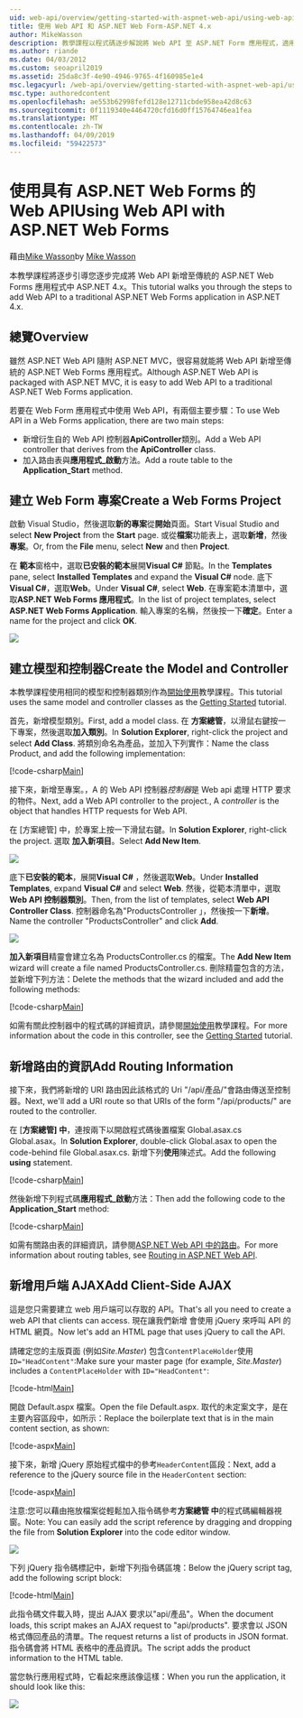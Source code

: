 ```yaml
---
uid: web-api/overview/getting-started-with-aspnet-web-api/using-web-api-with-aspnet-web-forms
title: 使用 Web API 和 ASP.NET Web Form-ASP.NET 4.x
author: MikeWasson
description: 教學課程以程式碼逐步解說將 Web API 至 ASP.NET Form 應用程式，適用於 ASP.NET 4.x
ms.author: riande
ms.date: 04/03/2012
ms.custom: seoapril2019
ms.assetid: 25da8c3f-4e90-4946-9765-4f160985e1e4
msc.legacyurl: /web-api/overview/getting-started-with-aspnet-web-api/using-web-api-with-aspnet-web-forms
msc.type: authoredcontent
ms.openlocfilehash: ae553b62998fefd128e12711cbde958ea42d8c63
ms.sourcegitcommit: 0f1119340e4464720cfd16d0ff15764746ea1fea
ms.translationtype: MT
ms.contentlocale: zh-TW
ms.lasthandoff: 04/09/2019
ms.locfileid: "59422573"
---
```

# <a name="using-web-api-with-aspnet-web-forms"></a><span data-ttu-id="b776d-103">使用具有 ASP.NET Web Forms 的 Web API</span><span class="sxs-lookup"><span data-stu-id="b776d-103">Using Web API with ASP.NET Web Forms</span></span>

<span data-ttu-id="b776d-104">藉由[Mike Wasson](https://github.com/MikeWasson)</span><span class="sxs-lookup"><span data-stu-id="b776d-104">by [Mike Wasson](https://github.com/MikeWasson)</span></span>

<span data-ttu-id="b776d-105">本教學課程將逐步引導您逐步完成將 Web API 新增至傳統的 ASP.NET Web Forms 應用程式中 ASP.NET 4.x。</span><span class="sxs-lookup"><span data-stu-id="b776d-105">This tutorial walks you through the steps to add Web API to a traditional ASP.NET Web Forms application in ASP.NET 4.x.</span></span> 

## <a name="overview"></a><span data-ttu-id="b776d-106">總覽</span><span class="sxs-lookup"><span data-stu-id="b776d-106">Overview</span></span>

<span data-ttu-id="b776d-107">雖然 ASP.NET Web API 隨附 ASP.NET MVC，很容易就能將 Web API 新增至傳統的 ASP.NET Web Forms 應用程式。</span><span class="sxs-lookup"><span data-stu-id="b776d-107">Although ASP.NET Web API is packaged with ASP.NET MVC, it is easy to add Web API to a traditional ASP.NET Web Forms application.</span></span>

<span data-ttu-id="b776d-108">若要在 Web Form 應用程式中使用 Web API，有兩個主要步驟：</span><span class="sxs-lookup"><span data-stu-id="b776d-108">To use Web API in a Web Forms application, there are two main steps:</span></span>

- <span data-ttu-id="b776d-109">新增衍生自的 Web API 控制器**ApiController**類別。</span><span class="sxs-lookup"><span data-stu-id="b776d-109">Add a Web API controller that derives from the **ApiController** class.</span></span>
- <span data-ttu-id="b776d-110">加入路由表與**應用程式\_啟動**方法。</span><span class="sxs-lookup"><span data-stu-id="b776d-110">Add a route table to the **Application\_Start** method.</span></span>

## <a name="create-a-web-forms-project"></a><span data-ttu-id="b776d-111">建立 Web Form 專案</span><span class="sxs-lookup"><span data-stu-id="b776d-111">Create a Web Forms Project</span></span>

<span data-ttu-id="b776d-112">啟動 Visual Studio，然後選取**新的專案**從**開始**頁面。</span><span class="sxs-lookup"><span data-stu-id="b776d-112">Start Visual Studio and select **New Project** from the **Start** page.</span></span> <span data-ttu-id="b776d-113">或從**檔案**功能表上，選取**新增**，然後**專案**。</span><span class="sxs-lookup"><span data-stu-id="b776d-113">Or, from the **File** menu, select **New** and then **Project**.</span></span>

<span data-ttu-id="b776d-114">在 **範本**窗格中，選取**已安裝的範本**展開**Visual C#** 節點。</span><span class="sxs-lookup"><span data-stu-id="b776d-114">In the **Templates** pane, select **Installed Templates** and expand the **Visual C#** node.</span></span> <span data-ttu-id="b776d-115">底下**Visual C#**，選取**Web**。</span><span class="sxs-lookup"><span data-stu-id="b776d-115">Under **Visual C#**, select **Web**.</span></span> <span data-ttu-id="b776d-116">在專案範本清單中，選取**ASP.NET Web Forms 應用程式**。</span><span class="sxs-lookup"><span data-stu-id="b776d-116">In the list of project templates, select **ASP.NET Web Forms Application**.</span></span> <span data-ttu-id="b776d-117">輸入專案的名稱，然後按一下**確定**。</span><span class="sxs-lookup"><span data-stu-id="b776d-117">Enter a name for the project and click **OK**.</span></span>

![](using-web-api-with-aspnet-web-forms/_static/image1.png)

## <a name="create-the-model-and-controller"></a><span data-ttu-id="b776d-118">建立模型和控制器</span><span class="sxs-lookup"><span data-stu-id="b776d-118">Create the Model and Controller</span></span>

<span data-ttu-id="b776d-119">本教學課程使用相同的模型和控制器類別作為[開始使用](tutorial-your-first-web-api.md)教學課程。</span><span class="sxs-lookup"><span data-stu-id="b776d-119">This tutorial uses the same model and controller classes as the [Getting Started](tutorial-your-first-web-api.md) tutorial.</span></span>

<span data-ttu-id="b776d-120">首先，新增模型類別。</span><span class="sxs-lookup"><span data-stu-id="b776d-120">First, add a model class.</span></span> <span data-ttu-id="b776d-121">在 **方案總管**，以滑鼠右鍵按一下專案，然後選取**加入類別**。</span><span class="sxs-lookup"><span data-stu-id="b776d-121">In **Solution Explorer**, right-click the project and select **Add Class**.</span></span> <span data-ttu-id="b776d-122">將類別命名為產品，並加入下列實作：</span><span class="sxs-lookup"><span data-stu-id="b776d-122">Name the class Product, and add the following implementation:</span></span>

[!code-csharp[Main](using-web-api-with-aspnet-web-forms/samples/sample1.cs)]

<span data-ttu-id="b776d-123">接下來，新增至專案。，A 的 Web API 控制器*控制器*是 Web api 處理 HTTP 要求的物件。</span><span class="sxs-lookup"><span data-stu-id="b776d-123">Next, add a Web API controller to the project., A *controller* is the object that handles HTTP requests for Web API.</span></span>

<span data-ttu-id="b776d-124">在 [方案總管] 中，於專案上按一下滑鼠右鍵。</span><span class="sxs-lookup"><span data-stu-id="b776d-124">In **Solution Explorer**, right-click the project.</span></span> <span data-ttu-id="b776d-125">選取 **加入新項目**。</span><span class="sxs-lookup"><span data-stu-id="b776d-125">Select **Add New Item**.</span></span>

![](using-web-api-with-aspnet-web-forms/_static/image2.png)

<span data-ttu-id="b776d-126">底下**已安裝的範本**，展開**Visual C#** ，然後選取**Web**。</span><span class="sxs-lookup"><span data-stu-id="b776d-126">Under **Installed Templates**, expand **Visual C#** and select **Web**.</span></span> <span data-ttu-id="b776d-127">然後，從範本清單中，選取**Web API 控制器類別**。</span><span class="sxs-lookup"><span data-stu-id="b776d-127">Then, from the list of templates, select **Web API Controller Class**.</span></span> <span data-ttu-id="b776d-128">控制器命名為"ProductsController 」，然後按一下**新增**。</span><span class="sxs-lookup"><span data-stu-id="b776d-128">Name the controller "ProductsController" and click **Add**.</span></span>

![](using-web-api-with-aspnet-web-forms/_static/image3.png)

<span data-ttu-id="b776d-129">**加入新項目**精靈會建立名為 ProductsController.cs 的檔案。</span><span class="sxs-lookup"><span data-stu-id="b776d-129">The **Add New Item** wizard will create a file named ProductsController.cs.</span></span> <span data-ttu-id="b776d-130">刪除精靈包含的方法，並新增下列方法：</span><span class="sxs-lookup"><span data-stu-id="b776d-130">Delete the methods that the wizard included and add the following methods:</span></span>

[!code-csharp[Main](using-web-api-with-aspnet-web-forms/samples/sample2.cs)]

<span data-ttu-id="b776d-131">如需有關此控制器中的程式碼的詳細資訊，請參閱[開始使用](tutorial-your-first-web-api.md)教學課程。</span><span class="sxs-lookup"><span data-stu-id="b776d-131">For more information about the code in this controller, see the [Getting Started](tutorial-your-first-web-api.md) tutorial.</span></span>

## <a name="add-routing-information"></a><span data-ttu-id="b776d-132">新增路由的資訊</span><span class="sxs-lookup"><span data-stu-id="b776d-132">Add Routing Information</span></span>

<span data-ttu-id="b776d-133">接下來，我們將新增的 URI 路由因此該格式的 Uri &quot;/api/產品/&quot;會路由傳送至控制器。</span><span class="sxs-lookup"><span data-stu-id="b776d-133">Next, we'll add a URI route so that URIs of the form &quot;/api/products/&quot; are routed to the controller.</span></span>

<span data-ttu-id="b776d-134">在 [**方案總管] 中**，連按兩下以開啟程式碼後置檔案 Global.asax.cs Global.asax。</span><span class="sxs-lookup"><span data-stu-id="b776d-134">In **Solution Explorer**, double-click Global.asax to open the code-behind file Global.asax.cs.</span></span> <span data-ttu-id="b776d-135">新增下列**使用**陳述式。</span><span class="sxs-lookup"><span data-stu-id="b776d-135">Add the following **using** statement.</span></span>

[!code-csharp[Main](using-web-api-with-aspnet-web-forms/samples/sample3.cs)]

<span data-ttu-id="b776d-136">然後新增下列程式碼**應用程式\_啟動**方法：</span><span class="sxs-lookup"><span data-stu-id="b776d-136">Then add the following code to the **Application\_Start** method:</span></span>

[!code-csharp[Main](using-web-api-with-aspnet-web-forms/samples/sample4.cs)]

<span data-ttu-id="b776d-137">如需有關路由表的詳細資訊，請參閱[ASP.NET Web API 中的路由](../web-api-routing-and-actions/routing-in-aspnet-web-api.md)。</span><span class="sxs-lookup"><span data-stu-id="b776d-137">For more information about routing tables, see [Routing in ASP.NET Web API](../web-api-routing-and-actions/routing-in-aspnet-web-api.md).</span></span>

## <a name="add-client-side-ajax"></a><span data-ttu-id="b776d-138">新增用戶端 AJAX</span><span class="sxs-lookup"><span data-stu-id="b776d-138">Add Client-Side AJAX</span></span>

<span data-ttu-id="b776d-139">這是您只需要建立 web 用戶端可以存取的 API。</span><span class="sxs-lookup"><span data-stu-id="b776d-139">That's all you need to create a web API that clients can access.</span></span> <span data-ttu-id="b776d-140">現在讓我們新增 會使用 jQuery 來呼叫 API 的 HTML 網頁。</span><span class="sxs-lookup"><span data-stu-id="b776d-140">Now let's add an HTML page that uses jQuery to call the API.</span></span>

<span data-ttu-id="b776d-141">請確定您的主版頁面 (例如*Site.Master*) 包含`ContentPlaceHolder`使用`ID="HeadContent"`:</span><span class="sxs-lookup"><span data-stu-id="b776d-141">Make sure your master page (for example, *Site.Master*) includes a `ContentPlaceHolder` with `ID="HeadContent"`:</span></span>

[!code-html[Main](using-web-api-with-aspnet-web-forms/samples/sample8.html)]

<span data-ttu-id="b776d-142">開啟 Default.aspx 檔案。</span><span class="sxs-lookup"><span data-stu-id="b776d-142">Open the file Default.aspx.</span></span> <span data-ttu-id="b776d-143">取代的未定案文字，是在主要內容區段中，如所示：</span><span class="sxs-lookup"><span data-stu-id="b776d-143">Replace the boilerplate text that is in the main content section, as shown:</span></span>

[!code-aspx[Main](using-web-api-with-aspnet-web-forms/samples/sample5.aspx)]

<span data-ttu-id="b776d-144">接下來，新增 jQuery 原始程式檔中的參考`HeaderContent`區段：</span><span class="sxs-lookup"><span data-stu-id="b776d-144">Next, add a reference to the jQuery source file in the `HeaderContent` section:</span></span>

[!code-aspx[Main](using-web-api-with-aspnet-web-forms/samples/sample6.aspx?highlight=2)]

<span data-ttu-id="b776d-145">注意:您可以藉由拖放檔案從輕鬆加入指令碼參考**方案總管 中**的程式碼編輯器視窗。</span><span class="sxs-lookup"><span data-stu-id="b776d-145">Note: You can easily add the script reference by dragging and dropping the file from **Solution Explorer** into the code editor window.</span></span>

![](using-web-api-with-aspnet-web-forms/_static/image4.png)

<span data-ttu-id="b776d-146">下列 jQuery 指令碼標記中，新增下列指令碼區塊：</span><span class="sxs-lookup"><span data-stu-id="b776d-146">Below the jQuery script tag, add the following script block:</span></span>

[!code-html[Main](using-web-api-with-aspnet-web-forms/samples/sample7.html)]

<span data-ttu-id="b776d-147">此指令碼文件載入時，提出 AJAX 要求以&quot;api/產品&quot;。</span><span class="sxs-lookup"><span data-stu-id="b776d-147">When the document loads, this script makes an AJAX request to &quot;api/products&quot;.</span></span> <span data-ttu-id="b776d-148">要求會以 JSON 格式傳回產品的清單。</span><span class="sxs-lookup"><span data-stu-id="b776d-148">The request returns a list of products in JSON format.</span></span> <span data-ttu-id="b776d-149">指令碼會將 HTML 表格中的產品資訊。</span><span class="sxs-lookup"><span data-stu-id="b776d-149">The script adds the product information to the HTML table.</span></span>

<span data-ttu-id="b776d-150">當您執行應用程式時，它看起來應該像這樣：</span><span class="sxs-lookup"><span data-stu-id="b776d-150">When you run the application, it should look like this:</span></span>

![](using-web-api-with-aspnet-web-forms/_static/image5.png)
